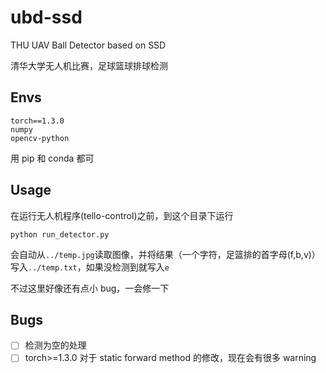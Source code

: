 # ubd-ssd

THU UAV Ball Detector based on SSD

清华大学无人机比赛，足球篮球排球检测

## Envs

```
torch==1.3.0
numpy
opencv-python
```

用 pip 和 conda 都可

## Usage

在运行无人机程序(tello-control)之前，到这个目录下运行

```
python run_detector.py
```

会自动从`../temp.jpg`读取图像，并将结果（一个字符，足篮排的首字母(f,b,v)）写入`../temp.txt`，如果没检测到就写入`e`

不过这里好像还有点小 bug，一会修一下

## Bugs

- [ ] 检测为空的处理
- [ ] torch>=1.3.0 对于 static forward method 的修改，现在会有很多 warning
